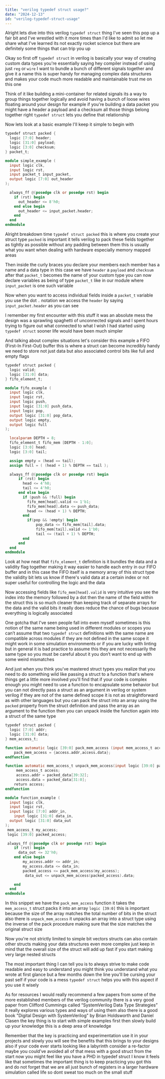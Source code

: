 ```yaml
---
title: "verilog typedef struct usage?"
date: "2024-12-13"
id: "verilog-typedef-struct-usage"
---
```


Alright lets dive into this verilog `typedef struct` thing I've seen this pop up a fair bit and I've wrestled with it more times than I'd like to admit so let me share what I've learned its not exactly rocket science but there are definitely some things that can trip you up

Okay so first off `typedef struct` in verilog is basically your way of creating custom data types you're essentially saying hey compiler instead of using just `reg` or `wire` I want to bundle a bunch of different signals together and give it a name this is super handy for managing complex data structures and makes your code much more readable and maintainable trust me on this one

Think of it like building a mini-container for related signals its a way to group things together logically and avoid having a bunch of loose wires floating around your design for example if you're building a data packet you might have a header a payload and a checksum all those things belong together right `typedef struct` lets you define that relationship

Now lets look at a basic example I'll keep it simple to begin with

```verilog
typedef struct packed {
  logic [7:0] header;
  logic [31:0] payload;
  logic [3:0] checksum;
} packet_t;

module simple_example (
  input logic clk,
  input logic rst,
  input packet_t input_packet,
  output logic [7:0] out_header
);

  always_ff @(posedge clk or posedge rst) begin
    if (rst) begin
      out_header <= 8'h0;
    end else begin
      out_header <= input_packet.header;
    end
  end
endmodule
```

Alright breakdown time `typedef struct packed` this is where you create your struct type `packed` is important it tells verilog to pack these fields together as tightly as possible without any padding between them this is usually what you want when dealing with hardware especially memory mapped areas

Then inside the curly braces you declare your members each member has a name and a data type in this case we have `header` a `payload` and `checksum` after that `packet_t` becomes the name of your custom type you can now declare variables as being of type `packet_t` like in our module where `input_packet` is one such variable

Now when you want to access individual fields inside a `packet_t` variable you use the dot `.` notation we access the `header` by saying `input_packet.header` as you can see

I remember my first encounter with this stuff it was an absolute mess the design was a sprawling spaghetti of unconnected signals and I spent hours trying to figure out what connected to what I wish I had started using `typedef struct` sooner life would have been much simpler

And talking about complex situations let's consider this example a FIFO (First-In First-Out) buffer this is where a struct can become incredibly handy we need to store not just data but also associated control bits like full and empty flags

```verilog
typedef struct packed {
  logic valid;
  logic [31:0] data;
} fifo_element_t;

module fifo_example (
  input logic clk,
  input logic rst,
  input logic push,
  input logic [31:0] push_data,
  input logic pop,
  output logic [31:0] pop_data,
  output logic empty,
  output logic full
);

  localparam DEPTH = 8;
  fifo_element_t fifo_mem [DEPTH - 1:0];
  logic [3:0] head;
  logic [3:0] tail;

  assign empty = (head == tail);
  assign full = ( (head + 1) % DEPTH == tail );

  always_ff @(posedge clk or posedge rst) begin
      if (rst) begin
        head <= 4'h0;
        tail <= 4'h0;
      end else begin
        if (push && !full) begin
          fifo_mem[head].valid <= 1'b1;
          fifo_mem[head].data <= push_data;
          head <= (head + 1) % DEPTH;
        end
          if(pop && !empty) begin
              pop_data <= fifo_mem[tail].data;
              fifo_mem[tail].valid <= 1'b0;
              tail <= (tail + 1) % DEPTH;
        end
      end
  end
endmodule
```

Look at how neat that `fifo_element_t` definition is it bundles the data and a validity flag together making it way easier to handle each entry in our FIFO buffer and in this case the FIFO itself is a memory array of this struct type the validity bit lets us know if there's valid data at a certain index or not super useful for controlling the logic and the data

Now accessing fields like `fifo_mem[head].valid` is very intuitive you see the index into the memory followed by a dot then the name of the field within the struct this is so much cleaner than keeping track of separate arrays for the data and the valid bits it really does reduce the chance of bugs because everything is logically associated

One gotcha that I've seen people fall into even myself sometimes is this notion of the same name being used in different modules or scopes you can’t assume that two `typedef struct` definitions with the same name are compatible across modules if they are not defined in the same scope it might work in some simulation environments or if you are lucky with linting but in general it is bad practice to assume this they are not necessarily the same type so you must be careful about it you don’t want to end up with some weird mismatches

And just when you think you've mastered struct types you realize that you need to do something wild like passing a struct to a function that's where things get a little more involved you'll find that if your code is complex enough you might need to use a function to encapsulate some behavior but you can not directly pass a struct as an argument in verilog or system verilog if they are not of the same defined scope it is not as straightforward as with other languages but you can pack the struct into an array using the `packed` property from the struct definition and pass the array as an argument to the function then you can unpack inside the function again into a struct of the same type

```verilog
typedef struct packed {
  logic [7:0] addr;
  logic [31:0] data;
} mem_access_t;

function automatic logic [39:0] pack_mem_access (input mem_access_t access);
    pack_mem_access = {access.addr,access.data};
endfunction

function automatic mem_access_t unpack_mem_access(input logic [39:0] packed_data);
     mem_access_t access;
     access.addr = packed_data[39:32];
     access.data = packed_data[31:0];
    return access;
endfunction

module function_example (
  input logic clk,
  input logic rst,
  input logic [7:0] addr_in,
    input logic [31:0] data_in,
  output logic [31:0] data_out
);
 mem_access_t my_access;
 logic [39:0] packed_access;

 always_ff @(posedge clk or posedge rst) begin
    if (rst) begin
      data_out <= 32'h0;
    end else begin
        my_access.addr <= addr_in;
        my_access.data <= data_in;
        packed_access <= pack_mem_access(my_access);
         data_out <= unpack_mem_access(packed_access).data;

    end
  end
endmodule
```

In this snippet we have the `pack_mem_access` function it takes the `mem_access_t` struct packs it into an array `logic [39:0]` this is important because the size of the array matches the total number of bits in the struct also there is `unpack_mem_access` it unpacks an array into a struct type using the inverse of the pack procedure making sure that the size matches the original struct size

Now you're not strictly limited to simple bit vectors structs can also contain other structs making your data structures even more complex just keep in mind that the overall size of the struct will add up fast if you start making very large nested structs

The most important thing I can tell you is to always strive to make code readable and easy to understand you might think you understand what you wrote at first glance but a few months down the line you'll be cursing your past self if your code is a mess `typedef struct` helps you with this aspect if you use it wisely

As for resources I would really recommend a few papers from some of the more established members of the verilog community there is a very good paper from Clifford Cummings called “SystemVerilog Data Type Strategies” it really explores various types and ways of using them also there is a good book "Digital Design with SystemVerilog" by Brian Holdsworth and Daniel Clasen the key thing is to start with simple examples first then slowly build up your knowledge this is a deep area of knowledge

Remember that the key is practicing and experimentation use it in your projects and slowly you will see the benefits that this brings to your designs also if your code ever starts looking like a labyrinth consider a re-factor maybe you could’ve avoided all of that mess with a good struct from the start now you might feel like you have a PHD in typedef struct I know it feels like that sometimes the important thing is to keep practicing you got this and do not forget that we are all just bunch of registers in a larger hardware simulation called life so dont sweat too much on the small stuff
